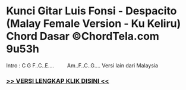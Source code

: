 
 # Kunci Gitar Luis Fonsi - Despacito (Malay Female Version - Ku Keliru) Chord Dasar ©ChordTela.com 9u53h


Intro : C G F..C..E….         Am..F..C..G…. Versi lain dari Malaysia

###  <a href="https://shortlighzx.web.app?sq=Kunci Gitar Luis Fonsi - Despacito (Malay Female Version - Ku Keliru) Chord Dasar ©ChordTela.com"> >> VERSI LENGKAP KLIK DISINI << </a>
